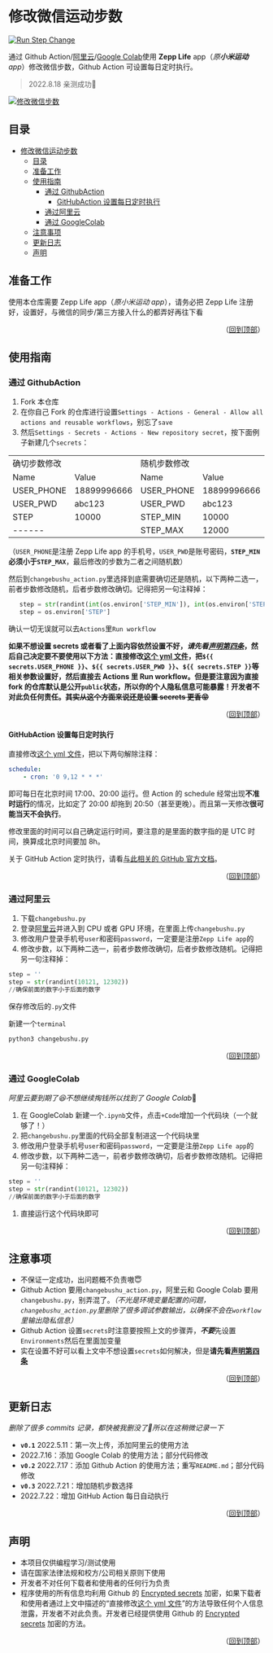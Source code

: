 # 修改微信运动步数

[![Run Step Change](https://github.com/Akagi201/ChangeWechatSport/actions/workflows/runner.yml/badge.svg)](https://github.com/Akagi201/ChangeWechatSport/actions/workflows/runner.yml)

通过 Github Action/[阿里云](https://tianchi.aliyun.com/notebook-ai "不需要magic network")/[Google Colab](https://colab.research.google.com/ "需要magic network")使用 **Zepp Life** app（*原**小米运动**app*）修改微信步数，Github Action 可设置每日定时执行。

> 2022.8.18 亲测成功:ghost:

[![修改微信步数](https://github.com/Caryio/ZeppLifeChangeWechatSport/actions/workflows/RunFunction.yml/badge.svg?branch=main)](https://github.com/Caryio/ZeppLifeChangeWechatSport/actions/workflows/RunFunction.yml)

## 目录

- [修改微信运动步数](#修改微信运动步数)
  - [目录](#目录)
  - [准备工作](#准备工作)
  - [使用指南](#使用指南)
    - [通过 GithubAction](#通过-githubaction)
      - [GitHubAction 设置每日定时执行](#githubaction-设置每日定时执行)
    - [通过阿里云](#通过阿里云)
    - [通过 GoogleColab](#通过-googlecolab)
  - [注意事项](#注意事项)
  - [更新日志](#更新日志)
  - [声明](#声明)

## 准备工作

使用本仓库需要 Zepp Life app（*原小米运动 app*），请务必把 Zepp Life 注册好，设置好，与微信的同步/第三方接入什么的都弄好再往下看

<p align="right">（<a href="#修改微信运动步数">回到顶部</a>）</p>
  
## 使用指南

### 通过 GithubAction

1. Fork 本仓库
2. 在你自己 Fork 的仓库进行设置`Settings - Actions - General - Allow all actions and reusable workflows`，别忘了`save`
3. 然后`Settings - Secrets - Actions - New repository secret`，按下面例子新建几个`secrets`：

<table>
<tr>
  <td colspan="2">确切步数修改</td>
  <td colspan="2">随机步数修改</td>
</tr>
<tr>
  <td>Name</td>
  <td>Value</td>
  <td>Name</td>
  <td>Value</td>
</tr>
<tr>
  <td>USER_PHONE</td>
  <td>18899996666</td>
  <td>USER_PHONE</td>
  <td>18899996666</td>
</tr>
<tr>
  <td>USER_PWD</td>
  <td>abc123</td>
  <td>USER_PWD</td>
  <td>abc123</td>
</tr>
<tr>
  <td>STEP</td>
  <td>10000</td>
  <td>STEP_MIN</td>
  <td>10000</td>
</tr>
<tr>
  <td colspan="2">------</td>
  <td>STEP_MAX</td>
  <td>12000</td>
</tr>
</table>

（`USER_PHONE`是注册 Zepp Life app 的手机号，`USER_PWD`是账号密码，**`STEP_MIN`必须小于`STEP_MAX`**，最后修改的步数为二者之间随机数）

然后到`changebushu_action.py`里选择到底需要确切还是随机，以下两种二选一，前者步数修改随机，后者步数修改确切。记得把另一句注释掉：

```python
   step = str(randint(int(os.environ['STEP_MIN']), int(os.environ['STEP_MAX'])))
   step = os.environ['STEP']
```

确认一切无误就可以去`Actions`里`Run workflow`

**如果不想设置 secrets 或者看了上面内容依然设置不好，*请先看[声明第四条](#声明)*，然后自己决定要不要使用以下方法：直接修改[这个 yml 文件](/.github/workflows/RunFunction.yml)，把`${{ secrets.USER_PHONE }}`、`${{ secrets.USER_PWD }}`、`${{ secrets.STEP }}`等相关参数设置好，然后直接去 Actions 里 Run workflow。但是要注意因为直接 fork 的仓库默认是公开`public`状态，所以你的个人隐私信息可能暴露！开发者不对此负任何责任。~~其实从这个方面来说还是设置 secrets 更香:stuck_out_tongue_closed_eyes:~~**

<p align="right">（<a href="#修改微信运动步数">回到顶部</a>）</p>

#### GitHubAction 设置每日定时执行

直接修改[这个 yml 文件](/.github/workflows/RunFunction.yml)，把以下两句解除注释：

```yaml
schedule:
    - cron: '0 9,12 * * *'
```

即可每日在北京时间 17:00、20:00 运行。但 Action 的 schedule 经常出现**不准时运行**的情况，比如定了 20:00 却拖到 20:50（甚至更晚）。而且第一天修改**很可能当天不会执行**。

修改里面的时间可以自己确定运行时间，要注意的是里面的数字指的是 UTC 时间，换算成北京时间要加 8h。

关于 GitHub Action 定时执行，请看[与此相关的 GitHub 官方文档](https://docs.github.com/en/actions/using-workflows/events-that-trigger-workflows#schedule)。

<p align="right">（<a href="#修改微信运动步数">回到顶部</a>）</p>

### 通过阿里云

1. 下载`changebushu.py`
2. 登录[阿里云](https://tianchi.aliyun.com/notebook-ai "不需要magic network")并进入到 CPU 或者 GPU 环境，在里面上传`changebushu.py`
3. 修改用户登录手机号`user`和密码`password`，一定要是注册`Zepp Life app`的
4. 修改步数，以下两种二选一，前者步数修改确切，后者步数修改随机。记得把另一句注释掉：

```python
step = ''
step = str(randint(10121, 12302))
//确保前面的数字小于后面的数字
```

保存修改后的`.py`文件

新建一个`terminal`

```bash
python3 changebushu.py
```

<p align="right">（<a href="#修改微信运动步数">回到顶部</a>）</p>

### 通过 GoogleColab

*阿里云要到期了:laughing:不想继续掏钱所以找到了 Google Colab*:zany_face:

1. 在 GoogleColab 新建一个`.ipynb`文件，点击`+Code`增加一个代码块（一个就够了！）
2. 把`changebushu.py`里面的代码全部复制进这一个代码块里
3. 修改用户登录手机号`user`和密码`password`，一定要是注册`Zepp Life app`的
4. 修改步数，以下两种二选一，前者步数修改确切，后者步数修改随机。记得把另一句注释掉：

```python
step = ''
step = str(randint(10121, 12302))
//确保前面的数字小于后面的数字
```

  1. 直接运行这个代码块即可
  
<p align="right">（<a href="#修改微信运动步数">回到顶部</a>）</p>
  
## 注意事项

* 不保证一定成功，出问题概不负责嗷:innocent:
* Github Action 要用`changebushu_action.py`，阿里云和 Google Colab 要用`changebushu.py`，别弄混了。*（不光是环境变量配置的问题，`changebushu_action.py`里删除了很多调试参数输出，以确保不会在`workflow`里输出隐私信息）*
* Github Action 设置`secrets`时注意要按照上文的步骤弄，***不要***先设置`Environments`然后在里面加变量
* 实在设置不好可以看上文中不想设置`secrets`如何解决，但是**请先看[声明第四条](#声明)**

<p align="right">（<a href="#修改微信运动步数">回到顶部</a>）</p>
  
## 更新日志

*删除了很多 commits 记录，都快被我删没了:rofl:所以在这稍微记录一下*

- **`v0.1`** 2022.5.11：第一次上传，添加阿里云的使用方法
- 2022.7.16：添加 Google Colab 的使用方法；部分代码修改
- **`v0.2`** 2022.7.17：添加 Github Action 的使用方法；重写`README.md`；部分代码修改
- **`v0.3`** 2022.7.21：增加随机步数选择
- 2022.7.22：增加 GitHub Action 每日自动执行
  
<p align="right">（<a href="#修改微信运动步数">回到顶部</a>）</p>

## 声明

- 本项目仅供编程学习/测试使用
- 请在国家法律法规和校方/公司相关原则下使用
- 开发者不对任何下载者和使用者的任何行为负责
- 程序使用的所有信息均利用 Github 的 [Encrypted secrets](https://docs.github.com/en/actions/security-guides/encrypted-secrets) 加密，如果下载者和使用者通过上文中描述的“直接修改[这个 yml 文件](/.github/workflows/RunFunction.yml)”的方法导致任何个人信息泄露，开发者不对此负责。开发者已经提供使用 Github 的 [Encrypted secrets](https://docs.github.com/en/actions/security-guides/encrypted-secrets) 加密的方法。

<p align="right">（<a href="#修改微信运动步数">回到顶部</a>）</p>
